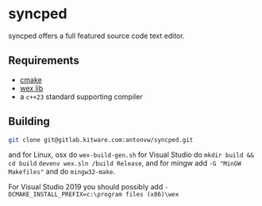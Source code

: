 # syncped

syncped offers a full featured source code text editor.

## Requirements

- [cmake](http://www.cmake.org/)
- [wex lib](https://github.com/antonvw/wex/)
- a `c++23` standard supporting compiler

## Building

```bash
git clone git@gitlab.kitware.com:antonvw/syncped.git
```

and for Linux, osx do
  `wex-build-gen.sh`
for Visual Studio do
  `mkdir build && cd build`
  `devenv wex.sln /build Release`,
and for mingw add `-G "MinGW Makefiles"` and do `mingw32-make`.

For Visual Studio 2019 you should possibly add
`-DCMAKE_INSTALL_PREFIX=c:\program files (x86)\wex`
